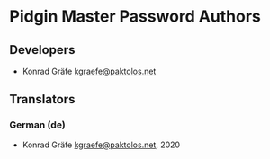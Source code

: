# Pidgin Master Password Authors

## Developers
- Konrad Gräfe <kgraefe@paktolos.net>

## Translators
### German (de)
- Konrad Gräfe <kgraefe@paktolos.net>, 2020
